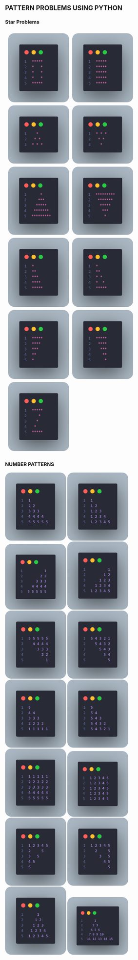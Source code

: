 ## PATTERN PROBLEMS USING PYTHON

### Star Problems

<div class="images" style="display:flex; flex-wrap:wrap; gap:10px; padding: 10px;">
    <img  width="200" width="200" style="border-radius:20px" src = "./images/star/box.png" alt="BOX"/>
    <img width="200" width="200" style="border-radius:20px" src = "./images/star/square.png" alt="SQUARE"/>
    <img width="200" width="200" style="border-radius:20px" src = "./images/star/equilateral_triangle.png" alt="EQIULATERAL TRIANGLE"/>
    <img width="200" width="200" style="border-radius:20px" src = "./images/star/inverse_equilateral_triangle.png" alt="INVERSE EQUILATERAL TRIANGLE"/>
    <img width="200" width="200" style="border-radius:20px" src = "./images/star/isosceles.png" alt="ISOSCELES TRIANGLE"/>
    <img width="200" width="200" style="border-radius:20px" src = "./images/star/inverse_isosceles.png" alt="INVERSE ISOSCELES TRIANGLE"/>
    <img width="200" width="200" style="border-radius:20px" src = "./images/star/triangle.png" alt="TRIANGLE"/>
    <img width="200" width="200" style="border-radius:20px" src = "./images/star/triangle_border.png" alt="TRIANGLE BORDER"/>
    <img width="200" width="200" style="border-radius:20px" src = "./images/star/inverse_triangle.png" alt="INVERSE TRIANGLE"/>
    <img width="200" width="200" style="border-radius:20px" src = "./images/star/reverse_inverse_triangle.png" alt="REVERSE INVERSE TRIANGLE"/>
    <img width="200" width="200" style="border-radius:20px" src = "./images/star/z.png" alt="Z"/>
</div>

### NUMBER PATTERNS

<div>
    <img width="200" width="200" style="border-radius:20px" src="./images/number/triangle_row.png" alt="TRIANGLE SAME NUMBERS IN A ROW" />
    <img width="200" width="200" style="border-radius:20px" src="./images/number/triangle_column.png" alt="TRIANGLE SAME NUMBERS IN A COLUMN" />
    <img width="200" width="200" style="border-radius:20px" src="./images/number/reverse_triangle_row.png" alt="REVERSE TRIANGLE SAME NUMBERS IN A ROW" />
    <img width="200" width="200" style="border-radius:20px" src="./images/number/reverse_triangle_column.png" alt="REVERSE SAME NUMBERS IN A COLUMN" />
    <img width="200" width="200" style="border-radius:20px" src="./images/number/inverse_reverse_row.png" alt="INVERSE REVERSE SAME NUMBERS IN A ROW" />
    <img width="200" width="200" style="border-radius:20px" src="./images/number/inverse_reverse_column.png" alt="INVERSE REVERSE SAME NUMBERS IN A COLUMN" />
    <img width="200" width="200" style="border-radius:20px" src="./images/number/inverse_triangle_row.png" alt ="INVERSE SAME NUMBERS IN A ROW" />
    <img width="200" width="200" style="border-radius:20px" src="./images/number/inverse_triangle_column.png" alt="INVERSE SAME NUMBERS IN A COLUMN" />
    <img width="200" width="200" style="border-radius:20px" src="./images/number/square_row.png" alt="SQUARE ROW" />
    <img width="200" width="200" style="border-radius:20px" src="./images/number/square_column.png" alt="SQUARE COLUMN" />
    <img width="200" width="200" style="border-radius:20px" src="./images/number/triangle_border.png" alt="TRIANGLE BORDER" />
    <img width="200" width="200" style="border-radius:20px" src="./images/number/reverse_triangle_border.png" alt="REVERSE TRIANGLE BORDER" />
    <img width="200" width="200" style="border-radius:20px" src="./images/number/equilateral.png" alt="EQUILATERAL" />
    <img width="200" width="200" style="border-radius:20px" src="./images/number/equilateral_increment.png" alt="EQUILATERAL" />
</div>
